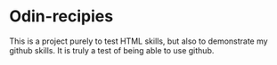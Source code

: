 # Odin-recipies

This is a project purely to test HTML skills, but also to demonstrate my github skills. It is truly a test of being able to use github.